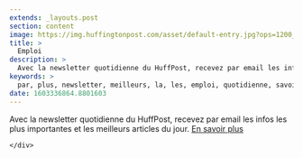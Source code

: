 ```yaml
--- 
extends: _layouts.post 
section: content 
image: https://img.huffingtonpost.com/asset/default-entry.jpg?ops=1200_630 
title: > 
  Emploi 
description: > 
  Avec la newsletter quotidienne du HuffPost, recevez par email les infos les plus importantes et les meilleurs articles du jour.En savoir plus 
keywords: > 
  par, plus, newsletter, meilleurs, la, les, emploi, quotidienne, savoir, du, recevez 
date: 1603336864.8801603 
--- 
```

<div><p>Avec la newsletter quotidienne du HuffPost, recevez par email les infos les plus importantes et les meilleurs articles du jour.
            <a href="https://www.huffingtonpost.fr/p/charte-de-confidentialite" target="_blank">En savoir plus</a>
        </p>

    </div>
